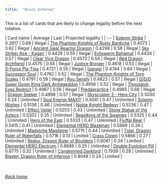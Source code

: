 ```yaml
---
title:  "Disco Inferno"
---
```


This is a list of cards that are likely to change legality before the next rotation.

| Card name | Average | Last | Projected legality |
| :-- |
[Solemn Strike](https://db.ygoprodeck.com/card/?search=Solemn%20Strike) | 0.2617 | 0.69 | Illegal |
[The Phantom Knights of Rusty Bardiche](https://db.ygoprodeck.com/card/?search=The%20Phantom%20Knights%20of%20Rusty%20Bardiche) | 0.4073 | 0.62 | Illegal |
[Ancient Gear Reactor Dragon](https://db.ygoprodeck.com/card/?search=Ancient%20Gear%20Reactor%20Dragon) | 0.4298 | 0.58 | Illegal |
[Sky Striker Ace - Kagari](https://db.ygoprodeck.com/card/?search=Sky%20Striker%20Ace%20-%20Kagari) | 0.4428 | 0.55 | Illegal |
[Evilswarm Bahamut](https://db.ygoprodeck.com/card/?search=Evilswarm%20Bahamut) | 0.4434 | 0.57 | Illegal |
[Clear Vice Dragon](https://db.ygoprodeck.com/card/?search=Clear%20Vice%20Dragon) | 0.4572 | 0.54 | Illegal |
[Red Dragon Archfiend](https://db.ygoprodeck.com/card/?search=Red%20Dragon%20Archfiend) | 0.4575 | 0.55 | Illegal |
[Justice Bringer](https://db.ygoprodeck.com/card/?search=Justice%20Bringer) | 0.4618 | 0.53 | Illegal |
[S-Force Pla-Tina](https://db.ygoprodeck.com/card/?search=S-Force%20Pla-Tina) | 0.4721 | 0.55 | Illegal |
[Izanagi](https://db.ygoprodeck.com/card/?search=Izanagi) | 0.4744 | 0.64 | Illegal |
[Successor Soul](https://db.ygoprodeck.com/card/?search=Successor%20Soul) | 0.4762 | 0.52 | Illegal |
[The Phantom Knights of Torn Scales](https://db.ygoprodeck.com/card/?search=The%20Phantom%20Knights%20of%20Torn%20Scales) | 0.4791 | 0.59 | Illegal |
[Ryu Senshi](https://db.ygoprodeck.com/card/?search=Ryu%20Senshi) | 0.4823 | 0.57 | Illegal |
[D/D/D Super Doom King Dark Armageddon](https://db.ygoprodeck.com/card/?search=D/D/D%20Super%20Doom%20King%20Dark%20Armageddon) | 0.4956 | 0.52 | Illegal |
[Thousand-Eyes Restrict](https://db.ygoprodeck.com/card/?search=Thousand-Eyes%20Restrict) | 0.4967 | 0.56 | Illegal |
[Predapractice](https://db.ygoprodeck.com/card/?search=Predapractice) | 0.4985 | 0.68 | Illegal |
[Dragon Seeker](https://db.ygoprodeck.com/card/?search=Dragon%20Seeker) | 0.4998 | 0.57 | Illegal |
[Skyscraper 2 - Hero City](https://db.ygoprodeck.com/card/?search=Skyscraper%202%20-%20Hero%20City) | 0.5030 | 0.24 | Unlimited |
[Soul Energy MAX!!!](https://db.ygoprodeck.com/card/?search=Soul%20Energy%20MAX!!!) | 0.5041 | 0.47 | Unlimited |
[Solemn Wishes](https://db.ygoprodeck.com/card/?search=Solemn%20Wishes) | 0.5136 | 0.46 | Unlimited |
[Noble Knight Bedwyr](https://db.ygoprodeck.com/card/?search=Noble%20Knight%20Bedwyr) | 0.5236 | 0.47 | Unlimited |
[Effect Veiler](https://db.ygoprodeck.com/card/?search=Effect%20Veiler) | 0.5253 | 0.43 | Unlimited |
[Stone Statue of the Aztecs](https://db.ygoprodeck.com/card/?search=Stone%20Statue%20of%20the%20Aztecs) | 0.5302 | 0.35 | Unlimited |
[Beastking of the Swamps](https://db.ygoprodeck.com/card/?search=Beastking%20of%20the%20Swamps) | 0.5325 | 0.44 | Unlimited |
[Hero of the East](https://db.ygoprodeck.com/card/?search=Hero%20of%20the%20East) | 0.5333 | 0.47 | Unlimited |
[Fluffal Bear](https://db.ygoprodeck.com/card/?search=Fluffal%20Bear) | 0.5415 | 0.41 | Unlimited |
[Elemental HERO Blazeman](https://db.ygoprodeck.com/card/?search=Elemental%20HERO%20Blazeman) | 0.5669 | 0.26 | Unlimited |
[Madolche Magileine](https://db.ygoprodeck.com/card/?search=Madolche%20Magileine) | 0.5715 | 0.44 | Unlimited |
[Tidal, Dragon Ruler of Waterfalls](https://db.ygoprodeck.com/card/?search=Tidal,%20Dragon%20Ruler%20of%20Waterfalls) | 0.5716 | 0.13 | Limited |
[Crass Clown](https://db.ygoprodeck.com/card/?search=Crass%20Clown) | 0.5866 | 0.27 | Unlimited |
[Redox, Dragon Ruler of Boulders](https://db.ygoprodeck.com/card/?search=Redox,%20Dragon%20Ruler%20of%20Boulders) | 0.6061 | 0.34 | Limited |
[Elemental HERO Electrum](https://db.ygoprodeck.com/card/?search=Elemental%20HERO%20Electrum) | 0.6689 | 0.25 | Unlimited |
[Double Evolution Pill](https://db.ygoprodeck.com/card/?search=Double%20Evolution%20Pill) | 0.6775 | 0.32 | Unlimited |
[Condemned Darklord](https://db.ygoprodeck.com/card/?search=Condemned%20Darklord) | 0.7939 | 0.28 | Unlimited |
[Blaster, Dragon Ruler of Infernos](https://db.ygoprodeck.com/card/?search=Blaster,%20Dragon%20Ruler%20of%20Infernos) | 0.8048 | 0.24 | Limited |

<br>

###### [Back home](index)